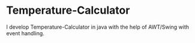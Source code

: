 # Temperature-Calculator
I develop Temperature-Calculator in java with the help of AWT/Swing with event handling.
